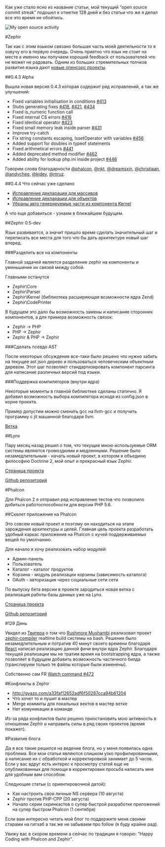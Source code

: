 Как уже стало ясно из название статьи, мой текущий “open source commit streak” подошел к отметке 128 дней и без статьи что же я делал все это время не обойтись.

![My open source activity](http://dmtry.me/img/articles/2014/IJt3eL5acME.jpg)

#Zephir

Так как с этим языком связано большая часть моей деятельности то я озвучу его в первую очередь.
Очень приятно что язык не стоит на месте а именно мы получаем хороший feedback от пользователей что не может не радовать.
Одним из больших стремительных толчков развития языка дают [новые опенсорс проекты](https://github.com/trending?l=zephir).

##0.4.3 Alpha

Вышла новая версия 0.4.3 которая содержит ряд исправлений, а так же улучшений:

-	Fixed variables initialisation in conditions [#413](https://github.com/phalcon/zephir/issues/413)
-	Stubs generating fixes [#418](https://github.com/phalcon/zephir/issues/418), [#421](https://github.com/phalcon/zephir/issues/421), [#434](https://github.com/phalcon/zephir/issues/434)
-	Fixed is_numeric function call
-	Fixed internal CS errors [#416](https://github.com/phalcon/zephir/issues/416)
-	Fixed identical operator [#423](https://github.com/phalcon/zephir/issues/423)
-	Fixed small memory leak inside parser [#431](https://github.com/phalcon/zephir/issues/431)
-	Improve try-catch
-	Fix string constants escaping, IssetOperator with variables [#456](https://github.com/phalcon/zephir/issues/456)
-	Added support for doubles in typeof statements
-	Fixed arithmetical errors [#441](https://github.com/phalcon/zephir/issues/441)
-	Added deprecated method modifier [#462](https://github.com/phalcon/zephir/issues/462)
-	Added ability for lookup php.ini inside project [#446](https://github.com/phalcon/zephir/issues/446)

Говорим слова благодарности [@phalcon](https://github.com/phalcon/), [@nkt](https://github.com/nkt/), [@dreamsxin](https://github.com/dreamsxin/), [@christiaan](https://github.com/christiaan/), [@andycheg](https://github.com/andycheg/), [@kjdev](https://github.com/kjdev/), [@mruz](https://github.com/mruz/).

##0.4.4 Что сейчас уже сделано

- [Исправление декларации для массивов](https://github.com/phalcon/zephir/pull/458)
- [Исправление декларации для объектов](https://github.com/phalcon/zephir/issues/459)
- [Убраны авто генерируемые части из компонента Kernel](https://github.com/phalcon/zephir/pull/469)

А что еще добавиться - узнаем в ближайшем будущем.

##Zephir 0.5-dev

Язык развивается, а значит пришло время сделать значительный шаг и переписать все места для того что бы дать архитектуре новый шаг вперед.

###Разделить все на компоненты

Главной задачей является разделение zephir на компоненты и уменьшение их связей между собой.

Главными останутся

- Zephir\Core
- Zephir\Parser
- Zephir\Kernel (библиотека расширяющая возможности ядра Zend)
- Zephir\CodePrinter

В будущем это дало бы возможность замены и написание сторонних компонентов, а для примера возможность связок:

- Zephir -> PHP
- PHP -> Zephir
- Zephir & PHP -> Zephir

###Сделать псевдо AST

После некоторых обсуждение все-таки было решено что нужно забить на текущее ast json дерево и пользоваться человеческим объектным деревом.
Этот шаг позволяет стандартизировать компонент парсинга для написание различных версий под языки.

###Поддержка компиляторов (внутри ядра)

Некоторые моменты в главной библиотеке сделаны статично.
Я добавил возможность выбора компилятора исходя из config.json в корне проекта.

Пример допустим можно сменить gcc на llvm-gcc и получить программу с jit машинной благодаря llvm.

[Ветка](https://github.com/ovr/zephir/tree/0.5-dev)

##Lynx

Пару месяц назад решил о том, что текущие мною используемые ORM системы являются громоздкими и медленными.
Решение было незамедлительным - начать новый проект, в котором я объединю философию Doctrine 2, мой опыт и прекрасный язык Zephir.

[Страница проекта](http://lynx.github.io/lynx/)

[Github репозиторий](http://github.com/lynx/lynx/)

#Phalcon

Для Phalcon 2 я отправил ряд исправление тестов что позволило добиться работоспособности для версии PHP 5.6.

##Скелет приложения на Phalcon

Это совсем новый проект и поэтому он находиться на этапе зарождения архитектуры и целей.
Главная цель проекта разработать удобный каркас приложения на Phalcon с кучей поддерживаемых вещей по умолчанию.

Для начало я хочу реализовать набор модулей:

- Админ-панель
- Пользователь
- Каталог - каталог продуктов
- Корзина - модуль реализации корзины (зависимость каталога)
- OAuth - авторизация через социальные сети сети

По выпуску бета версии в проекте зародиться новая ветка с реализация работы базы данных уже на Lynx.

[Страница проекта](http://ovr.github.io/phalcon-module-skeleton/)

[Github репозиторий](https://github.com/ovr/phalcon-module-skeleton/)

#129 День

Увидел из [Твитера](https://twitter.com/phalconphp/status/495254816621600768) о том что [Rushmore Mushambi](https://github.com/rushmorem) реализовал проект [zephir-compiler](https://github.com/rushmorem/zephir-compiler) realtime build системы на bash.
Решение было незамедлительным и потратив 40 минут своего времени благодаря [React](https://github.com/reactphp/react) написал реализацию данной фичи внутри ядра Zephir.
Благодаря текущей реализации мы не тратим время на bootstrapping ядра, а также позволяет в будущем добавить возможность частичного билда (транслируем только те файлы которые были изменены).

Собственно сам FR [Watch command #472](https://github.com/phalcon/zephir/pull/472)

#Конфликты в Zephir

- http://gyazo.com/a33faf12652adf6f50287cca94b61204
- Что хочет то и пушит в мастер
- Merge коммиты для локальных вектов в мастер ветке
- Нет комуникации в команде

Из-за ряда конфликтов было решено приостановить мою активность в отношении Zephir и направить силы в ряд своих проектов (время покажет).

#Развитие блога

Да я все такие решился на ведение блога, но у меня появилась одна проблема.
Все мои статьи являются слишком узко профилированными, а написание их с обработкой и корректировкой занимает до 5 часов.
Если у вас вдруг есть интерес к просмотру статей еще не опубликованных для помощи в корректировки просьба написать мне для удобным вам способом.

Следующие статьи (c ориентировочной датой):

- Как настроить свои личные NS сервера (10 августа)
- Zephir против PHP-CPP (20 августа)
- Начало серии скринкастов о супер быстрой разработке приложений на супер быстром Phalcon (1 сентября)

Если вам интересно читать мой блог то поддержите меня своими старами на гитхаб а так же не забываем про follow (я буду крайне рад).

Увижу вас в скором времени а сейчас по традиции я говорю: "Happy Coding with Phalcon and Zephir".
